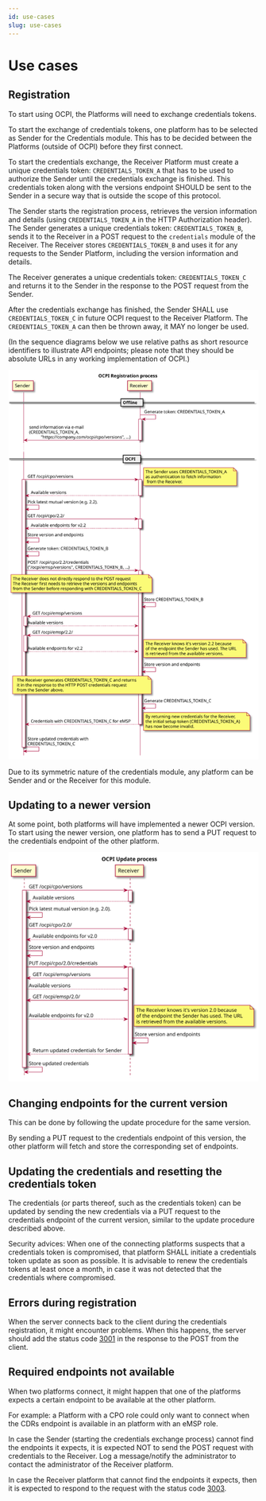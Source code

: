 ```yaml
---
id: use-cases
slug: use-cases
---
```

# Use cases

## Registration

To start using OCPI, the Platforms will need to exchange credentials tokens.

To start the exchange of credentials tokens, one platform has to be selected as Sender for the Credentials module. This
has to be decided between the Platforms (outside of OCPI) before they first connect.

To start the credentials exchange, the Receiver Platform must create a unique credentials token: `CREDENTIALS_TOKEN_A`
that has to be used to authorize the Sender until the credentials exchange is finished. This credentials token along
with the versions endpoint SHOULD be sent to the Sender in a secure way that is outside the scope of this protocol.

The Sender starts the registration process, retrieves the version information and details (using `CREDENTIALS_TOKEN_A`
in the HTTP Authorization header). The Sender generates a unique credentials token: `CREDENTIALS_TOKEN_B`, sends it to
the Receiver in a POST request to the `credentials` module of the Receiver. The Receiver stores `CREDENTIALS_TOKEN_B`
and uses it for any requests to the Sender Platform, including the version information and details.

The Receiver generates a unique credentials token: `CREDENTIALS_TOKEN_C` and returns it to the Sender in the response to
the POST request from the Sender.

After the credentials exchange has finished, the Sender SHALL use `CREDENTIALS_TOKEN_C` in future OCPI request to the
Receiver Platform. The `CREDENTIALS_TOKEN_A` can then be thrown away, it MAY no longer be used.

(In the sequence diagrams below we use relative paths as short resource identifiers to illustrate API endpoints; please
note that they should be absolute URLs in any working implementation of OCPI.)

![The OCPI registration process](../../images/registration-sequence.svg)

Due to its symmetric nature of the credentials module, any platform can be Sender and or the Receiver for this module.

## Updating to a newer version

At some point, both platforms will have implemented a newer OCPI version. To start using the newer version, one platform
has to send a PUT request to the credentials endpoint of the other platform.

![The OCPI update process](../../images/update-sequence.svg)

## Changing endpoints for the current version

This can be done by following the update procedure for the same version.

By sending a PUT request to the credentials endpoint of this version, the other platform will fetch and store the
corresponding set of endpoints.

## Updating the credentials and resetting the credentials token

The credentials (or parts thereof, such as the credentials token) can be updated by sending the new credentials via a
PUT request to the credentials endpoint of the current version, similar to the update procedure described above.

Security advices: When one of the connecting platforms suspects that a credentials token is compromised, that platform
SHALL initiate a credentials token update as soon as possible. It is advisable to renew the credentials tokens at least
once a month, in case it was not detected that the credentials where compromised.

## Errors during registration

When the server connects back to the client during the credentials registration, it might encounter problems. When this
happens, the server should add the status code [3001](/docs/ocpi/05-status-codes/05-status-codes.md#3xxx-server-errors)
in the response to the POST from the client.

## Required endpoints not available

When two platforms connect, it might happen that one of the platforms expects a certain endpoint to be available at the
other platform.

For example: a Platform with a CPO role could only want to connect when the CDRs endpoint is available in an platform
with an eMSP role.

In case the Sender (starting the credentials exchange process) cannot find the endpoints it expects, it is expected NOT
to send the POST request with credentials to the Receiver. Log a message/notify the administrator to contact the
administrator of the Receiver platform.

In case the Receiver platform that cannot find the endpoints it expects, then it is expected to respond to the request
with the status code [3003](/docs/ocpi/05-status-codes/05-status-codes.md#3xxx-server-errors).
